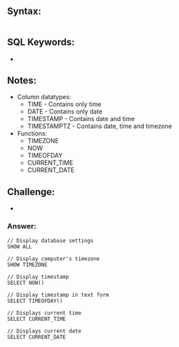 ## Syntax:

```

```

## SQL Keywords:

-

## Notes:

- Column datatypes:
  - TIME - Contains only time
  - DATE - Contains only date
  - TIMESTAMP - Contains date and time
  - TIMESTAMPTZ - Contains date, time and timezone
- Functions:
  - TIMEZONE
  - NOW
  - TIMEOFDAY
  - CURRENT_TIME
  - CURRENT_DATE

## Challenge:

-

### Answer:

```
// Display database settings
SHOW ALL

// Display computer's timezone
SHOW TIMEZONE

// Display timestamp
SELECT NOW()

// Display timestamp in text form
SELECT TIMEOFDAY()

// Displays current time
SELECT CURRENT_TIME

// Displays current date
SELECT CURRENT_DATE
```
